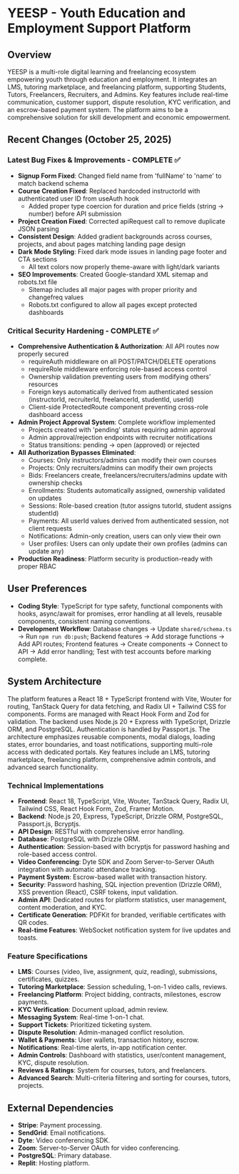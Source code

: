 # YEESP - Youth Education and Employment Support Platform

## Overview
YEESP is a multi-role digital learning and freelancing ecosystem empowering youth through education and employment. It integrates an LMS, tutoring marketplace, and freelancing platform, supporting Students, Tutors, Freelancers, Recruiters, and Admins. Key features include real-time communication, customer support, dispute resolution, KYC verification, and an escrow-based payment system. The platform aims to be a comprehensive solution for skill development and economic empowerment.

## Recent Changes (October 25, 2025)

### Latest Bug Fixes & Improvements - COMPLETE ✅
- **Signup Form Fixed**: Changed field name from 'fullName' to 'name' to match backend schema
- **Course Creation Fixed**: Replaced hardcoded instructorId with authenticated user ID from useAuth hook
  - Added proper type coercion for duration and price fields (string → number) before API submission
- **Project Creation Fixed**: Corrected apiRequest call to remove duplicate JSON parsing
- **Consistent Design**: Added gradient backgrounds across courses, projects, and about pages matching landing page design
- **Dark Mode Styling**: Fixed dark mode issues in landing page footer and CTA sections
  - All text colors now properly theme-aware with light/dark variants
- **SEO Improvements**: Created Google-standard XML sitemap and robots.txt file
  - Sitemap includes all major pages with proper priority and changefreq values
  - Robots.txt configured to allow all pages except protected dashboards

### Critical Security Hardening - COMPLETE ✅
- **Comprehensive Authentication & Authorization**: All API routes now properly secured
  - requireAuth middleware on all POST/PATCH/DELETE operations
  - requireRole middleware enforcing role-based access control
  - Ownership validation preventing users from modifying others' resources
  - Foreign keys automatically derived from authenticated session (instructorId, recruiterId, freelancerId, studentId, userId)
  - Client-side ProtectedRoute component preventing cross-role dashboard access
- **Admin Project Approval System**: Complete workflow implemented
  - Projects created with 'pending' status requiring admin approval
  - Admin approval/rejection endpoints with recruiter notifications
  - Status transitions: pending → open (approved) or rejected
- **All Authorization Bypasses Eliminated**:
  - Courses: Only instructors/admins can modify their own courses
  - Projects: Only recruiters/admins can modify their own projects  
  - Bids: Freelancers create, freelancers/recruiters/admins update with ownership checks
  - Enrollments: Students automatically assigned, ownership validated on updates
  - Sessions: Role-based creation (tutor assigns tutorId, student assigns studentId)
  - Payments: All userId values derived from authenticated session, not client requests
  - Notifications: Admin-only creation, users can only view their own
  - User profiles: Users can only update their own profiles (admins can update any)
- **Production Readiness**: Platform security is production-ready with proper RBAC

## User Preferences
- **Coding Style**: TypeScript for type safety, functional components with hooks, async/await for promises, error handling at all levels, reusable components, consistent naming conventions.
- **Development Workflow**: Database changes → Update `shared/schema.ts` → Run `npm run db:push`; Backend features → Add storage functions → Add API routes; Frontend features → Create components → Connect to API → Add error handling; Test with test accounts before marking complete.

## System Architecture
The platform features a React 18 + TypeScript frontend with Vite, Wouter for routing, TanStack Query for data fetching, and Radix UI + Tailwind CSS for components. Forms are managed with React Hook Form and Zod for validation. The backend uses Node.js 20 + Express with TypeScript, Drizzle ORM, and PostgreSQL. Authentication is handled by Passport.js. The architecture emphasizes reusable components, modal dialogs, loading states, error boundaries, and toast notifications, supporting multi-role access with dedicated portals. Key features include an LMS, tutoring marketplace, freelancing platform, comprehensive admin controls, and advanced search functionality.

### Technical Implementations
- **Frontend**: React 18, TypeScript, Vite, Wouter, TanStack Query, Radix UI, Tailwind CSS, React Hook Form, Zod, Framer Motion.
- **Backend**: Node.js 20, Express, TypeScript, Drizzle ORM, PostgreSQL, Passport.js, Bcryptjs.
- **API Design**: RESTful with comprehensive error handling.
- **Database**: PostgreSQL with Drizzle ORM.
- **Authentication**: Session-based with bcryptjs for password hashing and role-based access control.
- **Video Conferencing**: Dyte SDK and Zoom Server-to-Server OAuth integration with automatic attendance tracking.
- **Payment System**: Escrow-based wallet with transaction history.
- **Security**: Password hashing, SQL injection prevention (Drizzle ORM), XSS prevention (React), CSRF tokens, input validation.
- **Admin API**: Dedicated routes for platform statistics, user management, content moderation, and KYC.
- **Certificate Generation**: PDFKit for branded, verifiable certificates with QR codes.
- **Real-time Features**: WebSocket notification system for live updates and toasts.

### Feature Specifications
- **LMS**: Courses (video, live, assignment, quiz, reading), submissions, certificates, quizzes.
- **Tutoring Marketplace**: Session scheduling, 1-on-1 video calls, reviews.
- **Freelancing Platform**: Project bidding, contracts, milestones, escrow payments.
- **KYC Verification**: Document upload, admin review.
- **Messaging System**: Real-time 1-on-1 chat.
- **Support Tickets**: Prioritized ticketing system.
- **Dispute Resolution**: Admin-managed conflict resolution.
- **Wallet & Payments**: User wallets, transaction history, escrow.
- **Notifications**: Real-time alerts, in-app notification center.
- **Admin Controls**: Dashboard with statistics, user/content management, KYC, dispute resolution.
- **Reviews & Ratings**: System for courses, tutors, and freelancers.
- **Advanced Search**: Multi-criteria filtering and sorting for courses, tutors, projects.

## External Dependencies
- **Stripe**: Payment processing.
- **SendGrid**: Email notifications.
- **Dyte**: Video conferencing SDK.
- **Zoom**: Server-to-Server OAuth for video conferencing.
- **PostgreSQL**: Primary database.
- **Replit**: Hosting platform.